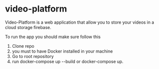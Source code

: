 # video-platform

Video-Platform is a web application that allow you to store your videos in a cloud storage firebase.

To run the app you should make sure follow this
1. Clone repo
2. you must to have Docker installed in your machine
3. Go to root repository
4. run docker-compose up --build or docker-compose up.
